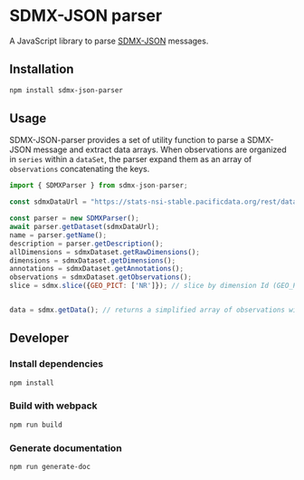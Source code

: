 # SDMX-JSON parser

A JavaScript library to parse [SDMX-JSON](https://github.com/sdmx-twg/sdmx-json) messages.

## Installation

```bash
npm install sdmx-json-parser
```

## Usage

SDMX-JSON-parser provides a set of utility function to parse a SDMX-JSON message and extract data arrays.
When observations are organized in `series` within a `dataSet`, the parser expand them as an array of `observations` concatenating the keys.


```javascript
import { SDMXParser } from sdmx-json-parser;

const sdmxDataUrl = "https://stats-nsi-stable.pacificdata.org/rest/data/SPC,DF_IMTS,4.0/M..AMT.TB+X+M.IV+I+II+III._T._T.USD?startPeriod=2015-01&dimensionAtObservation=AllDimensions";

const parser = new SDMXParser();
await parser.getDataset(sdmxDataUrl);
name = parser.getName();
description = parser.getDescription();
allDimensions = sdmxDataset.getRawDimensions();
dimensions = sdmxDataset.getDimensions();
annotations = sdmxDataset.getAnnotations();
observations = sdmxDataset.getObservations();
slice = sdmx.slice({GEO_PICT: ['NR']}); // slice by dimension Id (GEO_PICT) values (['NR'])


data = sdmx.getData(); // returns a simplified array of observations with dimension values
```

## Developer

### Install dependencies
```bash
npm install
```
### Build with webpack
```bash
npm run build
```
### Generate documentation
```bash
npm run generate-doc
```
